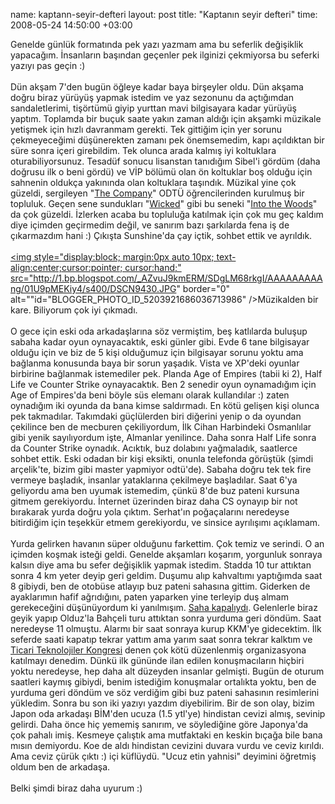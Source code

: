 name: kaptann-seyir-defteri
layout: post
title: "Kaptanın seyir defteri"
time: 2008-05-24 14:50:00 +03:00

Genelde günlük formatında pek yazı yazmam ama bu seferlik değişiklik yapacağım. İnsanların başından geçenler pek ilginizi çekmiyorsa bu seferki yazıyı pas geçin :)<br /><br />Dün akşam 7'den bugün öğleye kadar baya birşeyler oldu. Dün akşama doğru biraz yürüyüş yapmak istedim ve yaz sezonunu da açtığımdan sandaletlerimi, tişörtümü giyip yurttan mavi bilgisayara kadar yürüyüş yaptım. Toplamda bir buçuk saate yakın zaman aldığı için akşamki müzikale yetişmek için hızlı davranmam gerekti. Tek gittiğim için yer sorunu çekmeyeceğimi düşünerekten zamanı pek önemsemedim, kapı açıldıktan bir süre sonra içeri girebildim. Tek olunca arada kalmış iyi koltuklara oturabiliyorsunuz. Tesadüf sonucu lisanstan tanıdığım Sibel'i gördüm (daha doğrusu ilk o beni gördü) ve VİP bölümü olan ön koltuklar boş olduğu için sahnenin oldukça yakınında olan koltuklara taşındık. Müzikal yine çok güzeldi, sergileyen "<a href="http://www.company.metu.edu.tr/">The Company</a>" ODTÜ öğrencilerinden kurulmuş bir topluluk. Geçen sene sundukları "<a href="http://en.wikipedia.org/wiki/Wicked_(musical)">Wicked</a>" gibi bu seneki "<a href="http://en.wikipedia.org/wiki/Into_the_woods">Into the Woods</a>" da çok güzeldi. İzlerken acaba bu topluluğa katılmak için çok mu geç kaldım diye içimden geçirmedim değil, ve sanırım bazı şarkılarda fena iş de çıkarmazdım hani :) Çıkışta Sunshine'da çay içtik, sohbet ettik ve ayrıldık. <br /><br /><a onblur="try {parent.deselectBloggerImageGracefully();} catch(e) {}" href="http://1.bp.blogspot.com/_AZvuJ9kmERM/SDgLM68rkgI/AAAAAAAAAng/01U9pMEKiy4/s1600-h/DSCN9430.JPG"><img style="display:block; margin:0px auto 10px; text-align:center;cursor:pointer; cursor:hand;" src="http://1.bp.blogspot.com/_AZvuJ9kmERM/SDgLM68rkgI/AAAAAAAAAng/01U9pMEKiy4/s400/DSCN9430.JPG" border="0" alt=""id="BLOGGER_PHOTO_ID_5203921686036713986" /></a>Müzikalden bir kare. Biliyorum çok iyi çıkmadı.<br /><br />O gece için eski oda arkadaşlarına söz vermiştim, beş katlılarda buluşup sabaha kadar oyun oynayacaktık, eski günler gibi. Evde 6 tane bilgisayar olduğu için ve biz de 5 kişi olduğumuz için bilgisayar sorunu yoktu ama bağlanma konusunda baya bir sorun yaşadık. Vista ve XP'deki oyunlar birbirine bağlanmak istemediler pek. Planda Age of Empires (tabii ki 2), Half Life ve Counter Strike oynayacaktık. Ben 2 senedir oyun oynamadığım için Age of Empires'da beni böyle süs elemanı olarak kullandılar :) zaten oynadığım iki oyunda da bana kimse saldırmadı. En kötü gelişen kişi olunca pek takmadılar. Takımdaki güçlülerden biri diğerini yenip o da oyundan çekilince ben de mecburen çekiliyordum, İlk Cihan Harbindeki Osmanlılar gibi yenik sayılıyordum işte, Almanlar yenilince. Daha sonra Half Life sonra da Counter Strike oynadık. Acıktık, buz dolabını yağmaladık, saatlerce sohbet ettik. Eski odadan bir kişi eksikti, onunla telefonda görüştük (şimdi arçelik'te, bizim gibi master yapmiyor odtü'de). Sabaha doğru tek tek fire vermeye başladık, insanlar yataklarına çekilmeye başladılar. Saat 6'ya geliyordu ama ben uyumak istemedim, çünkü 8'de buz pateni kursuna gitmem gerekiyordu. İnternet üzerinden biraz daha CS oynayıp bir not bırakarak yurda doğru yola çıktım. Serhat'ın poğaçalarını neredeyse bitirdiğim için teşekkür etmem gerekiyordu, ve sinsice ayrılışımı açıklamam.<br /><br />Yurda gelirken havanın süper olduğunu farkettim. Çok temiz ve serindi. O an içimden koşmak isteği geldi. Genelde akşamları koşarım, yorgunluk sonraya kalsın diye ama bu sefer değişiklik yapmak istedim. Stadda 10 tur attıktan sonra 4 km yeter deyip geri geldim. Duşumu alıp kahvaltımı yaptığımda saat 8 gibiydi, ben de otobüse atlayıp buz pateni sahasına gittim. Giderken de ayaklarımın hafif ağrıdığını, paten yaparken yine terleyip duş almam gerekeceğini düşünüyordum ki yanılmışım. <a href="http://blog.tayfunsen.com/2008/05/buz-pateni-sahas-ve-trajikomik-bir-arza.html">Saha kapalıydı</a>. Gelenlerle biraz geyik yapıp Olduz'la Bahçeli turu attıktan sonra yurduma geri döndüm. Saat neredeyse 11 olmuştu. Alarmı bir saat sonraya kurup KKM'ye gidecektim. İlk seferde saati kapatıp tekrar yattım ama yarım saat sonra tekrar kalktım ve <a href="http://www.tftexpo.com/fuaye.html">Ticari Teknolojiler Kongresi</a> denen çok kötü düzenlenmiş organizasyona katılmayı denedim. Dünkü ilk gününde ilan edilen konuşmacıların hiçbiri yoktu neredeyse, hep daha alt düzeyden insanlar gelmişti. Bugün de oturum saatleri kaymış gibiydi, benim istediğim konuşmalar ortalıkta yoktu, ben de yurduma geri döndüm ve söz verdiğim gibi buz pateni sahasının resimlerini yükledim. Sonra bu son iki yazıyı yazdım diyebilirim. Bir de son olay, bizim Japon oda arkadaşı BİM'den ucuza (1.5 ytl'ye) hindistan cevizi almış, sevinip gelirdi. Daha önce hiç yememiş sanırım, ve söylediğine göre Japonya'da çok pahalı imiş. Kesmeye çalıştık ama mutfaktaki en keskin bıçağa bile bana mısın demiyordu. Koe de aldı hindistan cevizini duvara vurdu ve ceviz kırıldı. Ama ceviz çürük çıktı :) içi küflüydü. "Ucuz etin yahnisi" deyimini öğretmiş oldum ben de arkadaşa.<br /><br />Belki şimdi biraz daha uyurum :)
